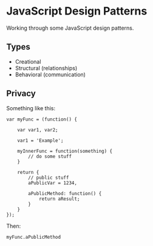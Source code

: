 # JavaScript Design Patterns

Working through some JavaScript design patterns.

## Types

* Creational
* Structural (relationships)
* Behavioral (communication)

## Privacy

Something like this:

    var myFunc = (function() {

        var var1, var2;

        var1 = 'Example';

        myInnerFunc = function(something) {
            // do some stuff
        }

        return {
            // public stuff
            aPublicVar = 1234,

            aPublicMethod: function() {
                return aResult;
            }
        }
    });

Then:

    myFunc.aPublicMethod


